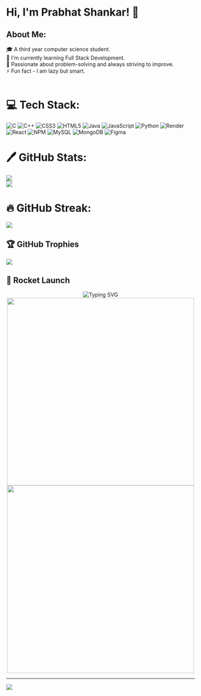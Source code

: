 # Hi, I'm Prabhat Shankar! 👋 

## About Me:
🎓 A third year computer science student.<br>
🌱 I'm currently learning Full Stack Development.<br>
📌 Passionate about problem-solving and always striving to improve.<br>
⚡ Fun fact - I am lazy but smart.<br><br>

# 💻 Tech Stack:
![C](https://img.shields.io/badge/c-%2300599C.svg?style=for-the-badge&logo=c&logoColor=white) ![C++](https://img.shields.io/badge/c++-%2300599C.svg?style=for-the-badge&logo=c%2B%2B&logoColor=white) ![CSS3](https://img.shields.io/badge/css3-%231572B6.svg?style=for-the-badge&logo=css3&logoColor=white) ![HTML5](https://img.shields.io/badge/html5-%23E34F26.svg?style=for-the-badge&logo=html5&logoColor=white) ![Java](https://img.shields.io/badge/java-%23ED8B00.svg?style=for-the-badge&logo=openjdk&logoColor=white) ![JavaScript](https://img.shields.io/badge/javascript-%23323330.svg?style=for-the-badge&logo=javascript&logoColor=%23F7DF1E) ![Python](https://img.shields.io/badge/python-3670A0?style=for-the-badge&logo=python&logoColor=ffdd54) ![Render](https://img.shields.io/badge/Render-%46E3B7.svg?style=for-the-badge&logo=render&logoColor=white) ![React](https://img.shields.io/badge/react-%2320232a.svg?style=for-the-badge&logo=react&logoColor=%2361DAFB) ![NPM](https://img.shields.io/badge/NPM-%23CB3837.svg?style=for-the-badge&logo=npm&logoColor=white) ![MySQL](https://img.shields.io/badge/mysql-4479A1.svg?style=for-the-badge&logo=mysql&logoColor=white) ![MongoDB](https://img.shields.io/badge/MongoDB-%234ea94b.svg?style=for-the-badge&logo=mongodb&logoColor=white) ![Figma](https://img.shields.io/badge/figma-%23F24E1E.svg?style=for-the-badge&logo=figma&logoColor=white)

# 🖊️ GitHub Stats:
![](https://github-readme-stats.vercel.app/api?username=prabhat4002&theme=dark&hide_border=false&include_all_commits=true&count_private=true)<br/>
![](https://github-readme-stats.vercel.app/api/top-langs/?username=prabhat4002&theme=dark&hide_border=false&include_all_commits=true&count_private=true&layout=compact)

# 🔥 GitHub Streak:
![](https://github-readme-streak-stats.herokuapp.com/?user=prabhat4002&theme=dark&hide_border=false)

## 🏆 GitHub Trophies
![](https://github-profile-trophy.vercel.app/?username=prabhat4002&theme=radical&no-frame=false&no-bg=true&margin-w=4)

## 🚀 Rocket Launch

<div align="center">
  <img src="https://readme-typing-svg.herokuapp.com?font=Fira+Code&weight=600&size=22&pause=1000&color=F70000&center=true&vCenter=true&random=false&width=440&lines=%F0%9F%9A%80+Launching+Code+Into+Production+%F0%9F%9A%80" alt="Typing SVG" />

  <img width="500" src="https://user-images.githubusercontent.com/74038190/229223156-0cbdaba9-3128-4d8e-8719-b6b4cf741b67.gif" />
  
  <br/>
  <img width="500" src="https://user-images.githubusercontent.com/74038190/212749447-bfb7e725-6987-49d9-ae85-2015e3e7cc41.gif" />
</div>

---
[![](https://visitcount.itsvg.in/api?id=prabhat4002&icon=0&color=0)](https://visitcount.itsvg.in)

<!-- ### 🐸 Play the Frog Game! <img src="https://media.giphy.com/media/JIX9t2j0ZTN9S/giphy.gif" width="500"/> -->

<!-- Proudly created with GPRM ( https://gprm.itsvg.in ) -->
